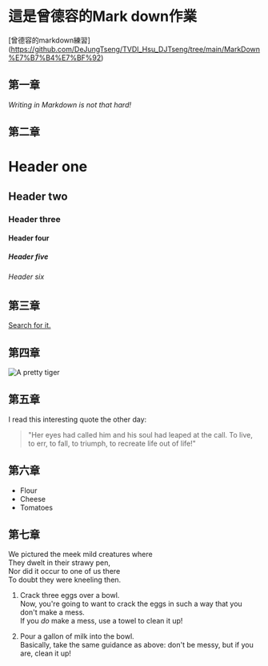 # 這是曾德容的Mark down作業
[曾德容的markdown練習]
(https://github.com/DeJungTseng/TVDI_Hsu_DJTseng/tree/main/MarkDown%E7%B7%B4%E7%BF%92)

## 第一章
_Writing in Markdown is not that hard!_

## 第二章
# Header one
## Header two
### Header three
#### Header four
##### Header five
###### Header six

## 第三章
[Search for it.](https://www.google.com/)

## 第四章
![A pretty tiger](https://upload.wikimedia.org/wikipedia/commons/5/56/Tiger.50.jpg)

## 第五章
I read this interesting quote the other day:

>"Her eyes had called him and his soul had leaped at the call. To live, to err, to fall, to triumph, to recreate life out of life!"

## 第六章
* Flour
* Cheese
* Tomatoes

## 第七章
We pictured the meek mild creatures where  
They dwelt in their strawy pen,  
Nor did it occur to one of us there  
To doubt they were kneeling then.

1. Crack three eggs over a bowl.  
 Now, you're going to want to crack the eggs in such a way that you don't make a mess.  
 If you _do_ make a mess, use a towel to clean it up!

2. Pour a gallon of milk into the bowl.  
 Basically, take the same guidance as above: don't be messy, but if you are, clean it up!

